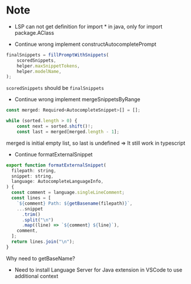 # Note

- LSP can not get definition for import * in java, only for import package.AClass

- Continue wrong implement constructAutocompletePrompt

```js
finalSnippets = fillPromptWithSnippets(
    scoredSnippets,
    helper.maxSnippetTokens,
    helper.modelName,
);
```

`scoredSnippets` should be `finalSnippets`

- Continue wrong implement mergeSnippetsByRange

```js
const merged: Required<AutocompleteSnippet>[] = [];

while (sorted.length > 0) {
    const next = sorted.shift()!;
    const last = merged[merged.length - 1];
```

merged is initial empty list, so last is undefined
=> It still work in typescript

- Continue formatExternalSnippet

```js
export function formatExternalSnippet(
  filepath: string,
  snippet: string,
  language: AutocompleteLanguageInfo,
) {
  const comment = language.singleLineComment;
  const lines = [
    `${comment} Path: ${getBasename(filepath)}`,
    ...snippet
      .trim()
      .split("\n")
      .map((line) => `${comment} ${line}`),
    comment,
  ];
  return lines.join("\n");
}
```

Why need to getBaseName?

- Need to install Language Server for Java extension in VSCode to use additional context

